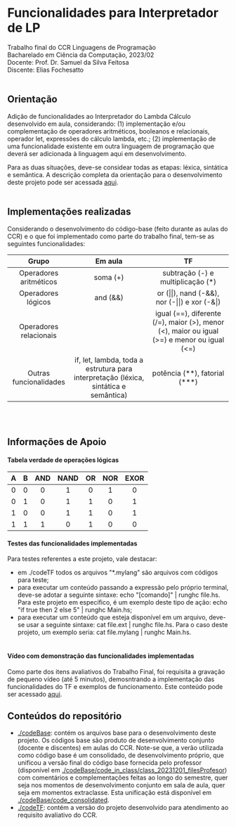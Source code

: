 
# Funcionalidades para Interpretador de LP

Trabalho final do CCR Linguagens de Programação<br>
Bacharelado em Ciência da Computação, 2023/02<br>
Docente: Prof. Dr. Samuel da Silva Feitosa<br>
Discente: Elias Fochesatto<br><br>

## Orientação 

Adição de funcionalidades ao Interpretador do Lambda Cálculo desenvolvido em aula, considerando: (1) implementação e/ou complementação de operadores aritméticos, booleanos e relacionais, operador let, expressões do cálculo lambda, etc.; (2) implementação de uma funcionalidade existente em outra linguagem de programação que deverá ser adicionada à linguagem aqui em desenvolvimento. 

Para as duas situações, deve-se considear todas as etapas: léxica, sintática e semântica. A descrição completa da orientação para o desenvolvimento deste projeto pode ser acessada [aqui](https://github.com/efochesatto/LP_2023_TF/blob/main/TF_descricao.pdf). 
<br><br>

## Implementações realizadas

Considerando o desenvolvimento do código-base (feito durante as aulas do CCR) e o que foi implementado como parte do trabalho final, tem-se as seguintes funcionalidades: 

| Grupo | Em aula | TF |
| :---: | :---: | :---: | 
| Operadores aritméticos | soma (+) | subtração (-) e multiplicação (*) |
| Operadores lógicos | and (&&) | or (\|\|), nand (-&&), nor (-\|\|) e xor (-&\|) | 
| Operadores relacionais |  | igual (==), diferente (/=), maior (>), menor (<), maior ou igual (>=) e menor ou igual (<=) | 
| Outras funcionalidades | if, let, lambda, toda a estrutura para interpretação (léxica, sintática e semântica) | potência (\*\*), fatorial (\*\*\*) |
<br><br>

## Informações de Apoio 

#### Tabela verdade de operações lógicas
| A | B | AND | NAND | OR | NOR | EXOR |
| :---: | :---: | :---: | :---: | :---: | :---: | :---: |
| 0 | 0 | 0 | 1 | 0 | 1 | 0 |
| 0 | 1 | 0 | 1 | 1 | 0 | 1 | 
| 1 | 0 | 0 | 1 | 1 | 0 | 1 | 
| 1 | 1 | 1 | 0 | 1 | 0 | 0 |

#### Testes das funcionalidades implementadas

Para testes referentes a este projeto, vale destacar: 

- em ./codeTF todos os arquivos "*.mylang" são arquivos com códigos para teste; 
- para executar um conteúdo passando a expressão pelo próprio terminal, deve-se adotar a seguinte sintaxe: echo "\[comando\]" | runghc file.hs. Para este projeto em específico, é um exemplo deste tipo de ação: echo "if true then 2 else 5" | runghc Main.hs;
- para executar um conteúdo que esteja disponível em um arquivo, deve-se usar a seguinte sintaxe: cat file.ext | runghc file.hs. Para o caso deste projeto, um exemplo seria: cat file.mylang | runghc Main.hs.<br><br>

#### Vídeo com demonstração das funcionalidades implementadas

Como parte dos itens avaliativos do Trabalho Final, foi requisita a gravação de pequeno vídeo (até 5 minutos), demosntrando a implementação das funcionalidades do TF e exemplos de funcionamento. Este conteúdo pode ser acessado [aqui](https://youtu.be/AjsxZFf769A). 


## Conteúdos do repositório

- [./codeBase](https://github.com/efochesatto/LP_2023_TF/tree/main/codeBase): contém os arquivos base para o desenvolvimento deste projeto. Os códigos base são produto de desenvolvimento conjunto (docente e discentes) em aulas do CCR. Note-se que, a verão utilizada como código base é um consolidado, de desenvolvimento próprio, que unificou a versão final do código base fornecida pelo professor (disponível em [./codeBase/code_in_class/class_20231201_filesProfesor](https://github.com/efochesatto/LP_2023_TF/tree/main/codeBase/code_in_class/class_20231201_filesProfesor)) com comentários e complementações feitas ao longo do semestre, quer seja nos momentos de desenvolvimento conjunto em sala de aula, quer seja em momentos extraclasse. Esta unificação está disponível em [./codeBase/code_consolidated](https://github.com/efochesatto/LP_2023_TF/tree/main/codeBase/%20code_consolidated).
- [./codeTF](https://github.com/efochesatto/LP_2023_TF/tree/main/codeTF): contém a versão do projeto desenvolvido para atendimento ao requisito avaliativo do CCR. 






